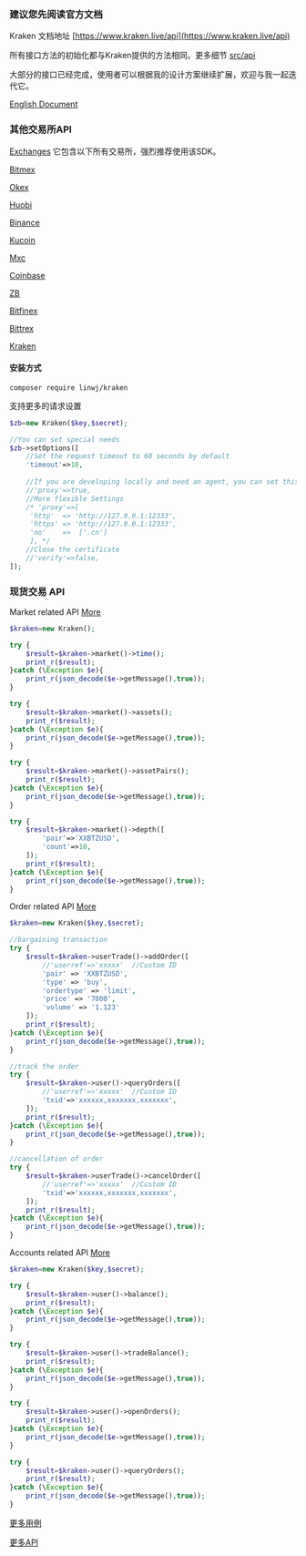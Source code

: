 ### 建议您先阅读官方文档

Kraken 文档地址 [https://www.kraken.live/api](https://www.kraken.live/api)

所有接口方法的初始化都与Kraken提供的方法相同。更多细节 [src/api](https://github.com/zhouaini528/kraken-php/tree/master/src/Api)

大部分的接口已经完成，使用者可以根据我的设计方案继续扩展，欢迎与我一起迭代它。

[English Document](https://github.com/zhouaini528/kraken-php/blob/master/README.md)

### 其他交易所API

[Exchanges](https://github.com/zhouaini528/exchanges-php) 它包含以下所有交易所，强烈推荐使用该SDK。

[Bitmex](https://github.com/zhouaini528/bitmex-php)

[Okex](https://github.com/zhouaini528/okex-php)

[Huobi](https://github.com/zhouaini528/huobi-php)

[Binance](https://github.com/zhouaini528/binance-php)

[Kucoin](https://github.com/zhouaini528/kucoin-php)

[Mxc](https://github.com/zhouaini528/mxc-php)

[Coinbase](https://github.com/zhouaini528/coinbase-php)

[ZB](https://github.com/zhouaini528/zb-php)

[Bitfinex](https://github.com/zhouaini528/zb-php)

[Bittrex](https://github.com/zhouaini528/bittrex-php)

[Kraken](https://github.com/zhouaini528/kraken-php)

#### 安装方式
```
composer require linwj/kraken
```

支持更多的请求设置
```php
$zb=new Kraken($key,$secret);

//You can set special needs
$zb->setOptions([
    //Set the request timeout to 60 seconds by default
    'timeout'=>10,
    
    //If you are developing locally and need an agent, you can set this
    //'proxy'=>true,
    //More flexible Settings
    /* 'proxy'=>[
     'http'  => 'http://127.0.0.1:12333',
     'https' => 'http://127.0.0.1:12333',
     'no'    =>  ['.cn']
     ], */
    //Close the certificate
    //'verify'=>false,
]);
```

### 现货交易 API

Market related API [More](https://github.com/zhouaini528/kraken-php/blob/master/tests/market.php)
```php
$kraken=new Kraken();

try {
    $result=$kraken->market()->time();
    print_r($result);
}catch (\Exception $e){
    print_r(json_decode($e->getMessage(),true));
}

try {
    $result=$kraken->market()->assets();
    print_r($result);
}catch (\Exception $e){
    print_r(json_decode($e->getMessage(),true));
}

try {
    $result=$kraken->market()->assetPairs();
    print_r($result);
}catch (\Exception $e){
    print_r(json_decode($e->getMessage(),true));
}

try {
    $result=$kraken->market()->depth([
        'pair'=>'XXBTZUSD',
        'count'=>10,
    ]);
    print_r($result);
}catch (\Exception $e){
    print_r(json_decode($e->getMessage(),true));
}
```

Order related API [More](https://github.com/zhouaini528/kraken-php/blob/master/tests/user_trade.php)
```php
$kraken=new Kraken($key,$secret);

//bargaining transaction
try {
    $result=$kraken->userTrade()->addOrder([
        //'userref'=>'xxxxx'  //Custom ID
        'pair' => 'XXBTZUSD',
        'type' => 'buy',
        'ordertype' => 'limit',
        'price' => '7000',
        'volume' => '1.123'
    ]);
    print_r($result);
}catch (\Exception $e){
    print_r(json_decode($e->getMessage(),true));
}

//track the order
try {
    $result=$kraken->user()->queryOrders([
        //'userref'=>'xxxxx'  //Custom ID
        'txid'=>'xxxxxx,xxxxxxx,xxxxxxx',
    ]);
    print_r($result);
}catch (\Exception $e){
    print_r(json_decode($e->getMessage(),true));
}

//cancellation of order
try {
    $result=$kraken->userTrade()->cancelOrder([
        //'userref'=>'xxxxx'  //Custom ID
        'txid'=>'xxxxxx,xxxxxxx,xxxxxxx',
    ]);
    print_r($result);
}catch (\Exception $e){
    print_r(json_decode($e->getMessage(),true));
}
```

Accounts related API [More](https://github.com/zhouaini528/kraken-php/blob/master/tests/user.php)
```php
$kraken=new Kraken($key,$secret);

try {
    $result=$kraken->user()->balance();
    print_r($result);
}catch (\Exception $e){
    print_r(json_decode($e->getMessage(),true));
}

try {
    $result=$kraken->user()->tradeBalance();
    print_r($result);
}catch (\Exception $e){
    print_r(json_decode($e->getMessage(),true));
}

try {
    $result=$kraken->user()->openOrders();
    print_r($result);
}catch (\Exception $e){
    print_r(json_decode($e->getMessage(),true));
}

try {
    $result=$kraken->user()->queryOrders();
    print_r($result);
}catch (\Exception $e){
    print_r(json_decode($e->getMessage(),true));
}

```

[更多用例](https://github.com/zhouaini528/kraken-php/tree/master/tests)

[更多API](https://github.com/zhouaini528/kraken-php/tree/master/src/Api)

